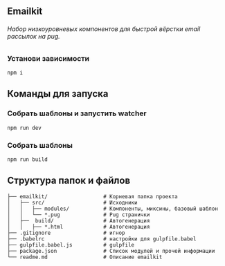 ## **Emailkit**

###### Набор низкоуровневых компонентов для быстрой вёрстки email рассылок на pug.

### Установи зависимости
```
npm i
```

## Команды для запуска

### Собрать шаблоны и запустить watcher
```
npm run dev
```

### Собрать шаблоны
```
npm run build
```



## Структура папок и файлов
```
├── emailkit/                  # Корневая папка проекта
│   ├── src/                   # Исходники
│   │   ├── modules/           # Компоненты, миксины, базовый шаблон
│   │   └── *.pug              # Pug странички
│   ├──  build/                # Автогенерация
│   │   ├── *.html             # Автогенерация
├── .gitignore                 # игнор
├── .babelrc                   # настройки для gulpfile.babel
├── gulpfile.babel.js          # gulpfile
├── package.json               # Список модулей и прочей информации
└── readme.md                  # Описание emailkit
```
